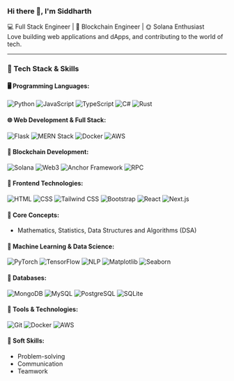 ### Hi there 👋, I'm Siddharth

💻 Full Stack Engineer | 🔗 Blockchain Engineer | 🌞 Solana Enthusiast  
Love building web applications and dApps, and contributing to the world of tech.

---

### 🔧 Tech Stack & Skills

#### 🖥️ Programming Languages:
![Python](https://img.shields.io/badge/Python-3776AB?style=flat-square&logo=python&logoColor=white)
![JavaScript](https://img.shields.io/badge/JavaScript-F7DF1E?style=flat-square&logo=javascript&logoColor=black)
![TypeScript](https://img.shields.io/badge/TypeScript-3178C6?style=flat-square&logo=typescript&logoColor=white)
![C#](https://img.shields.io/badge/C%23-239120?style=flat-square&logo=c-sharp&logoColor=white)
![Rust](https://img.shields.io/badge/Rust-black?style=flat-square&logo=rust&logoColor=white)

#### 🌐 Web Development & Full Stack:
![Flask](https://img.shields.io/badge/Flask-000000?style=flat-square&logo=flask&logoColor=white)
![MERN Stack](https://img.shields.io/badge/MERN-3C873A?style=flat-square)
![Docker](https://img.shields.io/badge/Docker-2496ED?style=flat-square&logo=docker&logoColor=white)
![AWS](https://img.shields.io/badge/AWS-FF9900?style=flat-square&logo=amazonaws&logoColor=white)

#### 🧱 Blockchain Development:
![Solana](https://img.shields.io/badge/Solana-3C3C3D?style=flat-square&logo=solana&logoColor=white)
![Web3](https://img.shields.io/badge/Web3-23292F?style=flat-square&logo=web3dotjs&logoColor=white)
![Anchor Framework](https://img.shields.io/badge/Anchor-4B0082?style=flat-square)
![RPC](https://img.shields.io/badge/RPC_Connections-grey?style=flat-square)

#### 🎨 Frontend Technologies:
![HTML](https://img.shields.io/badge/HTML-E34F26?style=flat-square&logo=html5&logoColor=white)
![CSS](https://img.shields.io/badge/CSS-1572B6?style=flat-square&logo=css3&logoColor=white)
![Tailwind CSS](https://img.shields.io/badge/Tailwind_CSS-38B2AC?style=flat-square&logo=tailwind-css&logoColor=white)
![Bootstrap](https://img.shields.io/badge/Bootstrap-563D7C?style=flat-square&logo=bootstrap&logoColor=white)
![React](https://img.shields.io/badge/React-61DAFB?style=flat-square&logo=react&logoColor=black)
![Next.js](https://img.shields.io/badge/Next.js-000000?style=flat-square&logo=nextdotjs&logoColor=white)

#### 📘 Core Concepts:
- Mathematics, Statistics, Data Structures and Algorithms (DSA)

#### 🤖 Machine Learning & Data Science:
![PyTorch](https://img.shields.io/badge/PyTorch-EE4C2C?style=flat-square&logo=pytorch&logoColor=white)
![TensorFlow](https://img.shields.io/badge/TensorFlow-FF6F00?style=flat-square&logo=tensorflow&logoColor=white)
![NLP](https://img.shields.io/badge/NLP-black?style=flat-square)
![Matplotlib](https://img.shields.io/badge/Matplotlib-008080?style=flat-square)
![Seaborn](https://img.shields.io/badge/Seaborn-2E8B57?style=flat-square)

#### 💾 Databases:
![MongoDB](https://img.shields.io/badge/MongoDB-47A248?style=flat-square&logo=mongodb&logoColor=white)
![MySQL](https://img.shields.io/badge/MySQL-4479A1?style=flat-square&logo=mysql&logoColor=white)
![PostgreSQL](https://img.shields.io/badge/PostgreSQL-336791?style=flat-square&logo=postgresql&logoColor=white)
![SQLite](https://img.shields.io/badge/SQLite-003B57?style=flat-square&logo=sqlite&logoColor=white)


#### 🧰 Tools & Technologies:
![Git](https://img.shields.io/badge/Git-F05032?style=flat-square&logo=git&logoColor=white)
![Docker](https://img.shields.io/badge/Docker-2496ED?style=flat-square&logo=docker&logoColor=white)
![AWS](https://img.shields.io/badge/AWS-FF9900?style=flat-square&logo=amazonaws&logoColor=white)

#### 🧠 Soft Skills:
- Problem-solving
- Communication
- Teamwork
